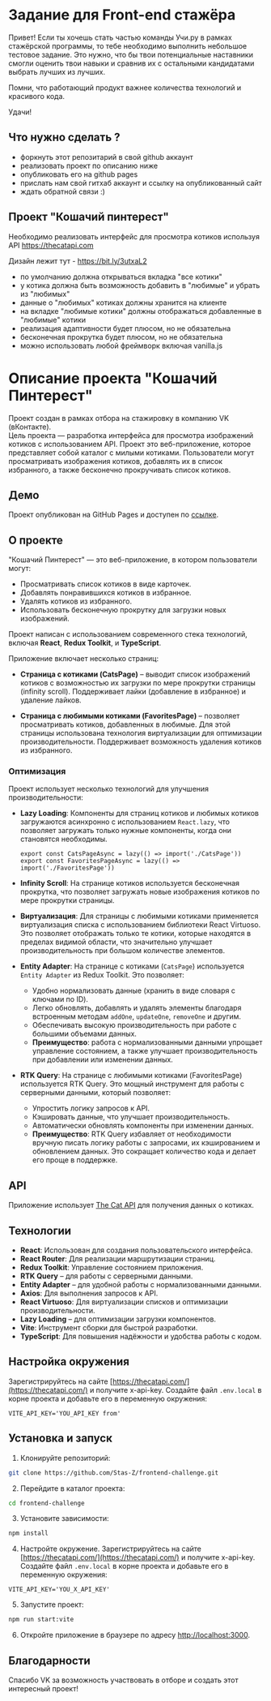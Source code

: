 # Задание для Front-end стажёра

Привет! Если ты хочешь стать частью команды Учи.ру в рамках стажёрской программы,
то тебе необходимо выполнить небольшое тестовое задание. Это нужно, что бы твои
потенциальные наставники смогли оценить твои навыки и сравнив их с остальными
кандидатами выбрать лучших из лучших.

Помни, что работающий продукт важнее количества технологий и красивого кода.

Удачи!

## Что нужно сделать ?

- форкнуть этот репозитарий в свой github аккаунт
- реализовать проект по описанию ниже
- опубликовать его на github pages
- прислать нам свой гитхаб аккаунт и ссылку на опубликованный сайт
- ждать обратной связи :)

## Проект "Кошачий пинтерест"

Необходимо реализовать интерфейс для просмотра котиков используя API https://thecatapi.com

Дизайн лежит тут - https://bit.ly/3utxaL2

- по умолчанию должна открываться вкладка "все котики"
- у котика должна быть возможность добавить в "любимые" и убрать из "любимых"
- данные о "любимых" котиках должны хранится на клиенте
- на вкладке "любимые котики" должны отображаться добавленные в "любимые" котики
- реализация адаптивности будет плюсом, но не обязательна
- бесконечная прокрутка будет плюсом, но не обязательна
- можно использовать любой фреймворк включая vanilla.js

#

# Описание проекта "Кошачий Пинтерест"

Проект создан в рамках отбора на стажировку в компанию VK (вКонтакте).  
Цель проекта — разработка интерфейса для просмотра изображений котиков с использованием API.
Проект это веб-приложение, которое представляет собой каталог с милыми котиками. Пользователи могут просматривать изображения котиков, добавлять их в список избранного, а также бесконечно прокручивать список котиков.

## Демо

Проект опубликован на GitHub Pages и доступен по [ссылке](https://stas-z.github.io/frontend-challenge/).

## О проекте

"Кошачий Пинтерест" — это веб-приложение, в котором пользователи могут:

- Просматривать список котиков в виде карточек.
- Добавлять понравившихся котиков в избранное.
- Удалять котиков из избранного.
- Использовать бесконечную прокрутку для загрузки новых изображений.

Проект написан с использованием современного стека технологий, включая **React**, **Redux Toolkit**, и **TypeScript**.

Приложение включает несколько страниц:

- **Страница с котиками (CatsPage)** – выводит список изображений котиков с возможностью их загрузки по мере прокрутки страницы (infinity scroll). Поддерживает лайки (добавление в избранное) и удаление лайков.

- **Страница с любимыми котиками (FavoritesPage)** – позволяет просматривать котиков, добавленных в любимые. Для этой страницы использована технология виртуализации для оптимизации производительности. Поддерживает возможность удаления котиков из избранного.

### Оптимизация

Проект использует несколько технологий для улучшения производительности:

- **Lazy Loading**: Компоненты для страниц котиков и любимых котиков загружаются асинхронно с использованием `React.lazy`, что позволяет загружать только нужные компоненты, когда они становятся необходимы.
    ```tsx
    export const CatsPageAsync = lazy(() => import('./CatsPage'))
    export const FavoritesPageAsync = lazy(() => import('./FavoritesPage'))
    ```
- **Infinity Scroll**: На странице котиков используется бесконечная прокрутка, что позволяет загружать новые изображения котиков по мере прокрутки страницы.

- **Виртуализация**: Для страницы с любимыми котиками применяется виртуализация списка с использованием библиотеки React Virtuoso. Это позволяет отображать только те котики, которые находятся в пределах видимой области, что значительно улучшает производительность при большом количестве элементов.

- **Entity Adapter**: На странице с котиками (`CatsPage`) используется `Entity Adapter` из Redux Toolkit. Это позволяет:

    - Удобно нормализовать данные (хранить в виде словаря с ключами по ID).
    - Легко обновлять, добавлять и удалять элементы благодаря встроенным методам `addOne`, `updateOne`, `removeOne` и другим.
    - Обеспечивать высокую производительность при работе с большими объемами данных.
    - **Преимущество**: работа с нормализованными данными упрощает управление состоянием, а также улучшает производительность при добавлении или изменении данных.

- **RTK Query**: На странице с любимыми котиками (FavoritesPage) используется RTK Query. Это мощный инструмент для работы с серверными данными, который позволяет:

    - Упростить логику запросов к API.
    - Кэшировать данные, что улучшает производительность.
    - Автоматически обновлять компоненты при изменении данных.
    - **Преимущество**: RTK Query избавляет от необходимости вручную писать логику работы с запросами, их кэшированием и обновлением данных. Это сокращает количество кода и делает его проще в поддержке.

## API

Приложение использует [The Cat API](https://thecatapi.com/) для получения данных о котиках.

## Технологии

- **React**: Использован для создания пользовательского интерфейса.
- **React Router**: Для реализации маршрутизации страниц.
- **Redux Toolkit**: Управление состоянием приложения.
- **RTK Query** – для работы с серверными данными.
- **Entity Adapter** – для удобной работы с нормализованными данными.
- **Axios**: Для выполнения запросов к API.
- **React Virtuoso**: Для виртуализации списков и оптимизации производительности.
- **Lazy Loading** – для оптимизации загрузки компонентов.
- **Vite**: Инструмент сборки для быстрой разработки.
- **TypeScript**: Для повышения надёжности и удобства работы с кодом.

## Настройка окружения

Зарегистрируйтесь на сайте [https://thecatapi.com/](https://thecatapi.com/) и получите x-api-key.
Создайте файл `.env.local` в корне проекта и добавьте его в переменную окружения:

```env
VITE_API_KEY='YOU_API_KEY from'
```

## Установка и запуск

1. Клонируйте репозиторий:

```bash
git clone https://github.com/Stas-Z/frontend-challenge.git
```

2. Перейдите в каталог проекта:

```bash
cd frontend-challenge
```

3. Установите зависимости:

```bash
npm install
```

4. Настройте окружение. Зарегистрируйтесь на сайте [https://thecatapi.com/](https://thecatapi.com/) и получите x-api-key.
   Создайте файл `.env.local` в корне проекта и добавьте его в переменную окружения:

```env
VITE_API_KEY='YOU_X_API_KEY'
```

5. Запустите проект:

```bash
npm run start:vite
```

6. Откройте приложение в браузере по адресу [http://localhost:3000](http://localhost:3000).

## Благодарности

Спасибо VK за возможность участвовать в отборе и создать этот интересный проект!
